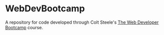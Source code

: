 # WebDevBootcamp
A repository for code developed through Colt Steele's <a href="https://www.udemy.com/the-web-developer-bootcamp/">The Web Developer Bootcamp</a> course.

